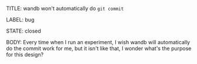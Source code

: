 TITLE:
wandb won't automatically do `git commit`

LABEL:
bug

STATE:
closed

BODY:
Every time when I run an experiment, I wish wandb will automatically do the commit work for me, but it isn't like that, I wonder what's the purpose for this design?


